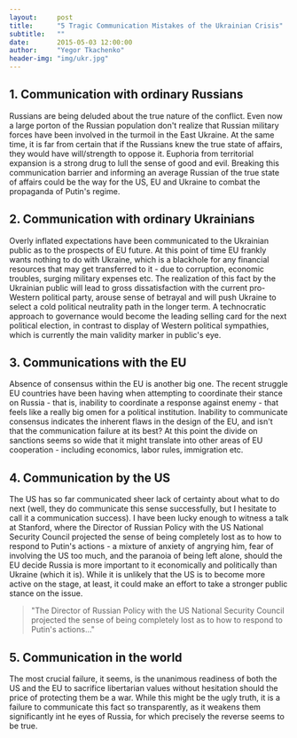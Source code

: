 ```yaml
---
layout:     post
title:      "5 Tragic Communication Mistakes of the Ukrainian Crisis"
subtitle:   ""
date:       2015-05-03 12:00:00
author:     "Yegor Tkachenko"
header-img: "img/ukr.jpg"
---
```


<h2 class="section-heading"> 1. Communication with ordinary Russians </h2>

<p>Russians are being deluded about the true nature of the conflict. Even now a large porton of the Russian population don't realize that Russian military forces have been involved in the turmoil in the East Ukraine. At the same time, it is far from certain that if the Russians knew the true state of affairs, they would have will/strength to oppose it. Euphoria from territorial expansion is a strong drug to lull the sense of good and evil. Breaking this communication barrier and informing an average Russian of the true state of affairs could be the way for the US, EU and Ukraine to combat the propaganda of Putin's regime.</p>

<h2 class="section-heading"> 2. Communication with ordinary Ukrainians </h2>

<p>Overly inflated expectations have been communicated to the Ukrainian public as to the prospects of EU future. At this point of time EU frankly wants nothing to do with Ukraine, which is a blackhole for any financial resources that may get transferred to it - due to corruption, economic troubles, surging military expenses etc. The realization of this fact by the Ukrainian public will lead to gross dissatisfaction with the current pro-Western political party, arouse sense of betrayal and will push Ukraine to select a cold political neutrality path in the longer term. A technocratic approach to governance would become the leading selling card for the next political election, in contrast to display of Western political sympathies, which is currently the main validity marker in public's eye.</p>

<h2 class="section-heading"> 3. Communications with the EU </h2>

<p>Absence of consensus within the EU is another big one. The recent struggle EU countries have been having when attempting to coordinate their stance on Russia - that is, inability to coordinate a response against enemy - that feels like a really big omen for a political institution. Inability to communicate consensus indicates the inherent flaws in the design of the EU, and isn't that the communication failure at its best? At this point the divide on sanctions seems so wide that it might translate into other areas of EU cooperation - including economics, labor rules, immigration etc. </p>

<h2 class="section-heading"> 4. Communication by the US </h2>

<p>The US has so far communicated sheer lack of certainty about what to do next (well, they do communicate this sense successfully, but I hesitate to call it a communication success). I have been lucky enough to witness a talk at Stanford, where the Director of Russian Policy with the US National Security Council projected the sense of being completely lost as to how to respond to Putin's actions - a mixture of anxiety of angrying him, fear of involving the US too much, and the paranoia of being left alone, should the EU decide Russia is more important to it economically and politically than Ukraine (which it is). While it is unlikely that the US is to become more active on the stage, at least, it could make an effort to take a stronger public stance on the issue.</p>

<blockquote>"The Director of Russian Policy with the US National Security Council projected the sense of being completely lost as to how to respond to Putin's actions..."</blockquote>

<h2 class="section-heading">5. Communication in the world</h2>

<p>The most crucial failure, it seems, is the unanimous readiness of both the US and the EU to sacrifice libertarian values without hesitation should the price of protecting them be a war. While this might be the ugly truth, it is a failure to communicate this fact so transparently, as it weakens them significantly int he eyes of Russia, for which precisely the reverse seems to be true.</p>
<!--
<a href="#">
    <img src="{{ site.baseurl }}/img/ukr.jpg" alt="Propaganda">
</a>
<span class="caption text-muted">To go places and do things that have never been done before – that’s what living is all about.</span>-->
